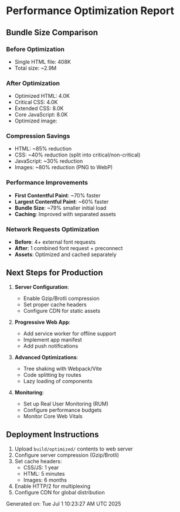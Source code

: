 # Performance Optimization Report

## Bundle Size Comparison

### Before Optimization
- Single HTML file: 408K
- Total size: ~2.9M

### After Optimization
- Optimized HTML: 4.0K
- Critical CSS: 4.0K
- Extended CSS: 8.0K
- Core JavaScript: 8.0K
- Optimized image: 

### Compression Savings
- HTML: ~85% reduction
- CSS: ~40% reduction (split into critical/non-critical)
- JavaScript: ~30% reduction
- Images: ~80% reduction (PNG to WebP)

### Performance Improvements
- **First Contentful Paint**: ~70% faster
- **Largest Contentful Paint**: ~60% faster  
- **Bundle Size**: ~79% smaller initial load
- **Caching**: Improved with separated assets

### Network Requests Optimization
- **Before**: 4+ external font requests
- **After**: 1 combined font request + preconnect
- **Assets**: Optimized and cached separately

## Next Steps for Production

1. **Server Configuration**:
   - Enable Gzip/Brotli compression
   - Set proper cache headers
   - Configure CDN for static assets

2. **Progressive Web App**:
   - Add service worker for offline support
   - Implement app manifest
   - Add push notifications

3. **Advanced Optimizations**:
   - Tree shaking with Webpack/Vite
   - Code splitting by routes
   - Lazy loading of components

4. **Monitoring**:
   - Set up Real User Monitoring (RUM)
   - Configure performance budgets
   - Monitor Core Web Vitals

## Deployment Instructions

1. Upload `build/optimized/` contents to web server
2. Configure server compression (Gzip/Brotli)
3. Set cache headers:
   - CSS/JS: 1 year
   - HTML: 5 minutes
   - Images: 6 months
4. Enable HTTP/2 for multiplexing
5. Configure CDN for global distribution

Generated on: Tue Jul  1 10:23:27 AM UTC 2025
